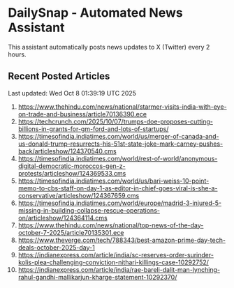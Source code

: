 # DailySnap - Automated News Assistant

This assistant automatically posts news updates to X (Twitter) every 2 hours.

## Recent Posted Articles

Last updated: Wed Oct  8 01:39:19 UTC 2025

1. https://www.thehindu.com/news/national/starmer-visits-india-with-eye-on-trade-and-business/article70136390.ece
2. https://techcrunch.com/2025/10/07/trumps-doe-proposes-cutting-billions-in-grants-for-gm-ford-and-lots-of-startups/
3. https://timesofindia.indiatimes.com/world/us/merger-of-canada-and-us-donald-trump-resurrects-his-51st-state-joke-mark-carney-pushes-back/articleshow/124370540.cms
4. https://timesofindia.indiatimes.com/world/rest-of-world/anonymous-digital-democratic-moroccos-gen-z-protests/articleshow/124369533.cms
5. https://timesofindia.indiatimes.com/world/us/bari-weiss-10-point-memo-to-cbs-staff-on-day-1-as-editor-in-chief-goes-viral-is-she-a-conservative/articleshow/124367659.cms
6. https://timesofindia.indiatimes.com/world/europe/madrid-3-injured-5-missing-in-building-collapse-rescue-operations-on/articleshow/124364114.cms
7. https://www.thehindu.com/news/national/top-news-of-the-day-october-7-2025/article70135301.ece
8. https://www.theverge.com/tech/788343/best-amazon-prime-day-tech-deals-october-2025-day-1
9. https://indianexpress.com/article/india/sc-reserves-order-surinder-kolis-plea-challenging-conviction-nithari-killings-case-10292752/
10. https://indianexpress.com/article/india/rae-bareli-dalit-man-lynching-rahul-gandhi-mallikarjun-kharge-statement-10292370/
